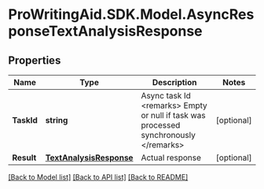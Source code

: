 # ProWritingAid.SDK.Model.AsyncResponseTextAnalysisResponse
## Properties

Name | Type | Description | Notes
------------ | ------------- | ------------- | -------------
**TaskId** | **string** | Async task Id  &lt;remarks&gt;  Empty or null if task was processed synchronously  &lt;/remarks&gt; | [optional] 
**Result** | [**TextAnalysisResponse**](TextAnalysisResponse.md) | Actual response | [optional] 

[[Back to Model list]](../README.md#documentation-for-models) [[Back to API list]](../README.md#documentation-for-api-endpoints) [[Back to README]](../README.md)

